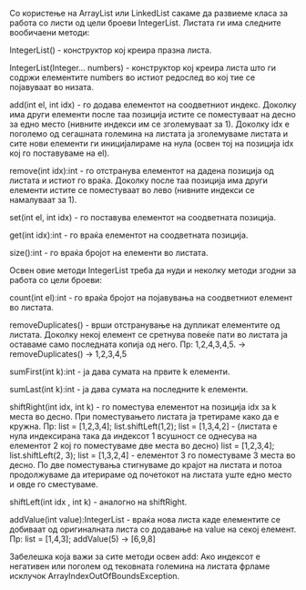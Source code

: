 Со користење на ArrayList или LinkedList сакаме да развиеме класа за работа со листи од цели броеви IntegerList. Листата ги има следните вообичаени методи:


IntegerList() - конструктор кој креира празна листа.

IntegerList(Integer… numbers) - конструктор коj креира листа што ги содржи елементите numbers во истиот редослед во кој тие се појавуваат во низата.

add(int el, int idx) - го додава елементот на соодветниот индекс. Доколку има други елементи после таа позиција истите се поместуваат на десно за едно место (нивните индекси им се зголемуваат за 1). Доколку idx е поголемо од сегашната големина на листата ја зголемуваме листата и сите нови елементи ги иницијалираме на нула (освен тој на позиција idx кој го поставуваме на el).

remove(int idx):int - го отстранува елементот на дадена позиција од листата и истиот го враќа. Доколку после таа позиција има други елементи истите се поместуваат во лево (нивните индекси се намалуваат за 1).

set(int el, int idx) - го поставува елементот на соодветната позиција.

get(int idx):int - го враќа елементот на соодветната позиција.

size():int - го враќа бројот на елементи во листата.

Освен овие методи IntegerList треба да нуди и неколку методи згодни за работа со цели броеви:


count(int el):int - го враќа бројот на појавувања на соодветниот елемент во листата.

removeDuplicates() - врши отстранување на дупликат елементите од листата. Доколку некој елемент се сретнува повеќе пати во листата ја оставаме само последната копија од него. Пр: 1,2,4,3,4,5. -> removeDuplicates() -> 1,2,3,4,5

sumFirst(int k):int - ја дава сумата на првите k елементи.

sumLast(int k):int - ја дава сумата на последните k елементи.

shiftRight(int idx, int k) - го поместува елементот на позиција idx за k места во десно. При поместувањето листата ја третираме како да е кружна. Пр: list = [1,2,3,4]; list.shiftLeft(1,2); list = [1,3,4,2] - (листата е нула индексирана така да индексот 1 всушност се однесува на елементот 2 кој го поместуваме две места во десно) list = [1,2,3,4]; list.shiftLeft(2, 3); list = [1,3,2,4] - елементот 3 го поместуваме 3 места во десно. По две поместувања стигнуваме до крајот на листата и потоа продолжуваме да итерираме од почетокот на листата уште едно место и овде го сместуваме.

shiftLeft(int idx , int k) - аналогно на shiftRight.

addValue(int value):IntegerList - враќа нова листа каде елементите се добиваат од оригиналната листа со додавање на value на секој елемент. Пр: list = [1,4,3]; addValue(5) -> [6,9,8]


Забелешка која важи за сите методи освен add: Ако индексот е негативен или поголем од тековната големина на листата фрламе исклучок ArrayIndexOutOfBoundsException.